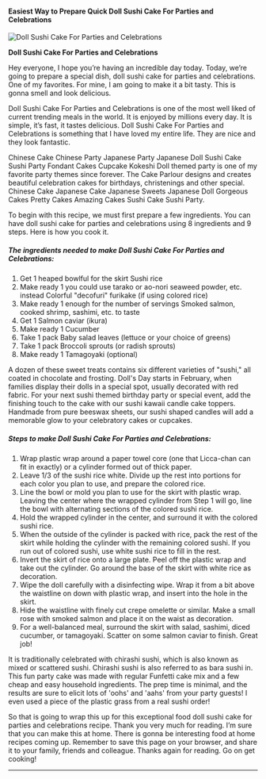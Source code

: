             

#### Easiest Way to Prepare Quick Doll Sushi Cake For Parties and Celebrations

![Doll Sushi Cake For Parties and Celebrations](https://img-global.cpcdn.com/recipes/4751092962295808/751x532cq70/doll-sushi-cake-for-parties-and-celebrations-recipe-main-photo.jpg)

**Doll Sushi Cake For Parties and Celebrations**

Hey everyone, I hope you’re having an incredible day today. Today, we’re going to prepare a special dish, doll sushi cake for parties and celebrations. One of my favorites. For mine, I am going to make it a bit tasty. This is gonna smell and look delicious.

Doll Sushi Cake For Parties and Celebrations is one of the most well liked of current trending meals in the world. It is enjoyed by millions every day. It is simple, it’s fast, it tastes delicious. Doll Sushi Cake For Parties and Celebrations is something that I have loved my entire life. They are nice and they look fantastic.

Chinese Cake Chinese Party Japanese Party Japanese Doll Sushi Cake Sushi Party Fondant Cakes Cupcake Kokeshi Doll themed party is one of my favorite party themes since forever. The Cake Parlour designs and creates beautiful celebration cakes for birthdays, christenings and other special. Chinese Cake Japanese Cake Japanese Sweets Japanese Doll Gorgeous Cakes Pretty Cakes Amazing Cakes Sushi Cake Sushi Party.

To begin with this recipe, we must first prepare a few ingredients. You can have doll sushi cake for parties and celebrations using 8 ingredients and 9 steps. Here is how you cook it.

##### The ingredients needed to make Doll Sushi Cake For Parties and Celebrations:

1.  Get 1 heaped bowlful for the skirt Sushi rice
2.  Make ready 1 you could use tarako or ao-nori seaweed powder, etc. instead Colorful "decofuri" furikake (if using colored rice)
3.  Make ready 1 enough for the number of servings Smoked salmon, cooked shrimp, sashimi, etc. to taste
4.  Get 1 Salmon caviar (ikura)
5.  Make ready 1 Cucumber
6.  Take 1 pack Baby salad leaves (lettuce or your choice of greens)
7.  Take 1 pack Broccoli sprouts (or radish sprouts)
8.  Make ready 1 Tamagoyaki (optional)

A dozen of these sweet treats contains six different varieties of "sushi," all coated in chocolate and frosting. Doll's Day starts in February, when families display their dolls in a special spot, usually decorated with red fabric. For your next sushi themed birthday party or special event, add the finishing touch to the cake with our sushi kawaii candle cake toppers. Handmade from pure beeswax sheets, our sushi shaped candles will add a memorable glow to your celebratory cakes or cupcakes.

##### Steps to make Doll Sushi Cake For Parties and Celebrations:

1.  Wrap plastic wrap around a paper towel core (one that Licca-chan can fit in exactly) or a cylinder formed out of thick paper.
2.  Leave 1/3 of the sushi rice white. Divide up the rest into portions for each color you plan to use, and prepare the colored rice.
3.  Line the bowl or mold you plan to use for the skirt with plastic wrap. Leaving the center where the wrapped cylinder from Step 1 will go, line the bowl with alternating sections of the colored sushi rice.
4.  Hold the wrapped cylinder in the center, and surround it with the colored sushi rice.
5.  When the outside of the cylinder is packed with rice, pack the rest of the skirt while holding the cylinder with the remaining colored sushi. If you run out of colored sushi, use white sushi rice to fill in the rest.
6.  Invert the skirt of rice onto a large plate. Peel off the plastic wrap and take out the cylinder. Go around the base of the skirt with white rice as decoration.
7.  Wipe the doll carefully with a disinfecting wipe. Wrap it from a bit above the waistline on down with plastic wrap, and insert into the hole in the skirt.
8.  Hide the waistline with finely cut crepe omelette or similar. Make a small rose with smoked salmon and place it on the waist as decoration.
9.  For a well-balanced meal, surround the skirt with salad, sashimi, diced cucumber, or tamagoyaki. Scatter on some salmon caviar to finish. Great job!

It is traditionally celebrated with chirashi sushi, which is also known as mixed or scattered sushi. Chirashi sushi is also referred to as bara sushi in. This fun party cake was made with regular Funfetti cake mix and a few cheap and easy household ingredients. The prep time is minimal, and the results are sure to elicit lots of 'oohs' and 'aahs' from your party guests! I even used a piece of the plastic grass from a real sushi order!

So that is going to wrap this up for this exceptional food doll sushi cake for parties and celebrations recipe. Thank you very much for reading. I’m sure that you can make this at home. There is gonna be interesting food at home recipes coming up. Remember to save this page on your browser, and share it to your family, friends and colleague. Thanks again for reading. Go on get cooking!

* * *